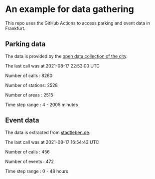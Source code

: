 # An example for data gathering

This repo uses the GitHub Actions to access parking and event data in Frankfurt.

## Parking data
The data is provided by the [open data collection of the city](https://www.offenedaten.frankfurt.de/).

The last call was at 2021-08-17 22:53:00 UTC

Number of calls   : 8260

Number of stations: 2528

Number of areas   : 2515

Time step range   :    4 - 2005 minutes


## Event data
The data is extracted from [stadtleben.de](https://stadtleben.de/frankfurt/).

The last call was at 2021-08-17 16:54:43 UTC

Number of calls   : 456

Number of events  : 472

Time step range   :   0 -  48 hours

